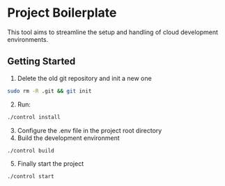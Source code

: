 # Project Boilerplate

This tool aims to streamline the setup and handling of cloud development environments.

## Getting Started

1. Delete the old git repository and init a new one

```bash
sudo rm -R .git && git init
```

2. Run:

```bash
./control install
```

3. Configure the .env file in the project root directory
4. Build the development environment

```bash
./control build
```

5. Finally start the project

```bash
./control start
```